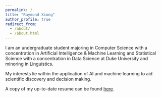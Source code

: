 ```yaml
---
permalink: /
title: "Raymond Xiong"
author_profile: true
redirect_from: 
  - /about/
  - /about.html
---
```


I am an undergraduate student majoring in Computer Science with a concentration in Artificial Intelligence & Machine Learning and Statistical Science with a concentration in Data Science at Duke University and minoring in Linguistics.

My interests lie within the application of AI and machine learning to aid scientific discovery and decision making.

A copy of my up-to-date resume can be found [here](../files/Raymond_Xiong_Resume_2410.pdf).